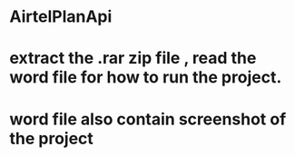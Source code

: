 # AirtelPlanApi
# extract the .rar zip file , read the word file for how to run the project.
# word file also contain screenshot of the project

